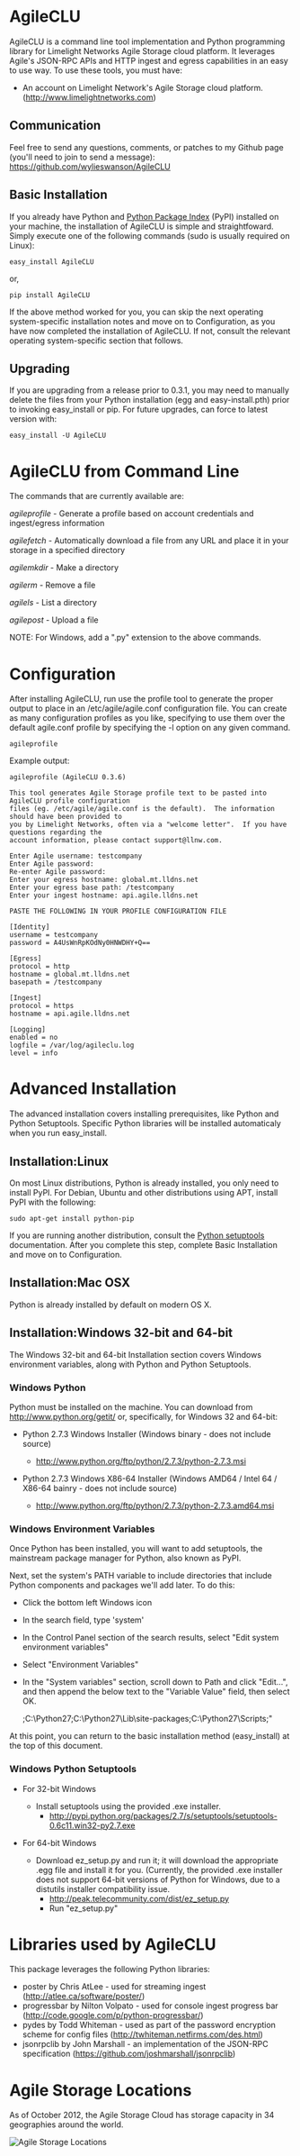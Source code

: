 # AgileCLU #

AgileCLU is a command line tool implementation and Python programming library for Limelight Networks Agile Storage cloud platform.  It leverages Agile's JSON-RPC APIs and HTTP ingest and egress capabilities in an easy to use way.  To use these tools, you must have:

* An account on Limelight Network's Agile Storage cloud platform. (http://www.limelightnetworks.com)


## Communication ##

Feel free to send any questions, comments, or patches to my Github page (you'll need to join to send a message): 
https://github.com/wylieswanson/AgileCLU


## Basic Installation ##
If you already have Python and [Python Package Index](http://pypi.python.org/pypi/setuptools) (PyPI) installed on your machine, the installation of AgileCLU is simple and straightfoward.  Simply execute one of the following commands (sudo is usually required on Linux):

	easy_install AgileCLU

or,

	pip install AgileCLU

If the above method worked for you, you can skip the next operating system-specific installation notes and move on to Configuration, as you have now completed the installation of AgileCLU.  If not, consult the relevant operating system-specific section that follows.

## Upgrading ##

If you are upgrading from a release prior to 0.3.1, you may need to manually delete the files from your Python installation (egg and easy-install.pth) prior to invoking easy_install or pip.  For future upgrades, can force to latest version with:

	easy_install -U AgileCLU

# AgileCLU from Command Line #

The commands that are currently available are:

*agileprofile* - Generate a profile based on account credentials and ingest/egress information

*agilefetch* - Automatically download a file from any URL and place it in your storage in a specified directory

*agilemkdir* - Make a directory

*agilerm* - Remove a file

*agilels* - List a directory

*agilepost* - Upload a file

NOTE: For Windows, add a ".py" extension to the above commands.



# Configuration #

After installing AgileCLU, run use the profile tool to generate the proper output to place in an /etc/agile/agile.conf configuration file.  You can create as many configuration profiles as you like, specifying to use them over the default agile.conf profile by specifying the -l option on any given command.

	agileprofile

Example output:

	agileprofile (AgileCLU 0.3.6)
	
	This tool generates Agile Storage profile text to be pasted into AgileCLU profile configuration
	files (eg. /etc/agile/agile.conf is the default).  The information should have been provided to
	you by Limelight Networks, often via a "welcome letter".  If you have questions regarding the
	account information, please contact support@llnw.com.
	
	Enter Agile username: testcompany
	Enter Agile password: 
	Re-enter Agile password: 
	Enter your egress hostname: global.mt.lldns.net
	Enter your egress base path: /testcompany
	Enter your ingest hostname: api.agile.lldns.net
	
	PASTE THE FOLLOWING IN YOUR PROFILE CONFIGURATION FILE 
	
	[Identity]
	username = testcompany
	password = A4UsWnRpKOdNy0HNWDHY+Q==
	
	[Egress]
	protocol = http
	hostname = global.mt.lldns.net
	basepath = /testcompany
	
	[Ingest]
	protocol = https
	hostname = api.agile.lldns.net
	
	[Logging]
	enabled = no
	logfile = /var/log/agileclu.log
	level = info


# Advanced Installation #

The advanced installation covers installing prerequisites, like Python and Python Setuptools.  Specific Python libraries will be installed automaticaly when you run easy_install.


## Installation:Linux ##

On most Linux distributions, Python is already installed, you only need to install PyPI.  For Debian, Ubuntu and other distributions using APT, install PyPI with the following:

	sudo apt-get install python-pip

If you are running another distribution, consult the [Python setuptools](http://pypi.python.org/pypi/setuptools) documentation.  After you complete this step, complete Basic Installation and move on to Configuration.


## Installation:Mac OSX ##

Python is already installed by default on modern OS X.

## Installation:Windows 32-bit and 64-bit ##

The Windows 32-bit and 64-bit Installation section covers Windows environment variables, along with Python and Python Setuptools.

### Windows Python ###

Python must be installed on the machine.  You can download from http://www.python.org/getit/ or, specifically, for Windows 32 and 64-bit:

* Python 2.7.3 Windows Installer (Windows binary - does not include source)
	* http://www.python.org/ftp/python/2.7.3/python-2.7.3.msi

* Python 2.7.3 Windows X86-64 Installer (Windows AMD64 / Intel 64 / X86-64 bainry - does not include source)
	* http://www.python.org/ftp/python/2.7.3/python-2.7.3.amd64.msi

### Windows Environment Variables ###

Once Python has been installed, you will want to add setuptools, the mainstream package manager for Python, also known as PyPI.

Next, set the system's PATH variable to include directories that include Python components and packages we'll add later.  To do this:

* Click the bottom left Windows icon
* In the search field, type 'system'
* In the Control Panel section of the search results, select "Edit system environment variables"
* Select "Environment Variables"
* In the "System variables" section, scroll down to Path and click "Edit...", and then append the below text to the "Variable Value" field, then select OK.

	;C:\Python27;C:\Python27\Lib\site-packages;C:\Python27\Scripts;"

At this point, you can return to the basic installation method (easy_install) at the top of this document.

### Windows Python Setuptools ###

* For 32-bit Windows
	* Install setuptools using the provided .exe installer.
		* http://pypi.python.org/packages/2.7/s/setuptools/setuptools-0.6c11.win32-py2.7.exe

* For 64-bit Windows
	* Download ez_setup.py and run it; it will download the appropriate .egg file and install it for you. (Currently, the provided .exe installer does not support 64-bit versions of Python for Windows, due to a distutils installer compatibility issue.
		* http://peak.telecommunity.com/dist/ez_setup.py
		* Run "ez_setup.py"


# Libraries used by AgileCLU #

This package leverages the following Python libraries:

* poster by Chris AtLee - used for streaming ingest (http://atlee.ca/software/poster/)
* progressbar by Nilton Volpato - used for console ingest progress bar (http://code.google.com/p/python-progressbar/)
* pydes by Todd Whiteman - used as part of the password encryption scheme for config files (http://twhiteman.netfirms.com/des.html)
* jsonrpclib by John Marshall - an implementation of the JSON-RPC specification (https://github.com/joshmarshall/jsonrpclib)


# Agile Storage Locations #

As of October 2012, the Agile Storage Cloud has storage capacity in 34 geographies around the world.

![Agile Storage Locations](https://raw.github.com/wylieswanson/AgileCLU/master/agile_locations_oct_2012.jpg)
